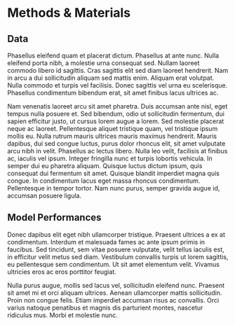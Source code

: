 # Methods & Materials

## Data

Phasellus eleifend quam et placerat dictum. Phasellus at ante nunc. Nulla eleifend porta nibh, a molestie urna consequat sed. Nullam laoreet commodo libero id sagittis. Cras sagittis elit sed diam laoreet hendrerit. Nam in arcu a dui sollicitudin aliquam sed mattis enim. Aliquam erat volutpat. Nulla commodo et turpis vel facilisis. Donec sagittis vel urna eu scelerisque. Phasellus condimentum bibendum erat, sit amet finibus lacus ultrices ac.

Nam venenatis laoreet arcu sit amet pharetra. Duis accumsan ante nisl, eget tempus nulla posuere et. Sed bibendum, odio ut sollicitudin fermentum, dui sapien efficitur justo, ut cursus lorem augue a lorem. Sed molestie placerat neque ac laoreet. Pellentesque aliquet tristique quam, vel tristique ipsum mollis eu. Nulla rutrum mauris ultrices mauris maximus hendrerit. Mauris dapibus, dui sed congue luctus, purus dolor rhoncus elit, sit amet vulputate arcu nibh in velit. Phasellus ac lectus libero. Nulla leo velit, facilisis at finibus ac, iaculis vel ipsum. Integer fringilla nunc et turpis lobortis vehicula. In semper dui eu pharetra aliquam. Quisque luctus dictum ipsum, quis consequat dui fermentum sit amet. Quisque blandit imperdiet magna quis congue. In condimentum lacus eget massa rhoncus condimentum. Pellentesque in tempor tortor. Nam nunc purus, semper gravida augue id, accumsan posuere ligula.

## Model Performances

Donec dapibus elit eget nibh ullamcorper tristique. Praesent ultrices a ex at condimentum. Interdum et malesuada fames ac ante ipsum primis in faucibus. Sed tincidunt, sem vitae posuere vulputate, velit tellus iaculis est, in efficitur velit metus sed diam. Vestibulum convallis turpis ut lorem sagittis, eu pellentesque sem condimentum. Ut sit amet elementum velit. Vivamus ultricies eros ac eros porttitor feugiat.

Nulla purus augue, mollis sed lacus vel, sollicitudin eleifend nunc. Praesent sit amet mi et orci aliquam ultrices. Aenean ullamcorper mattis sollicitudin. Proin non congue felis. Etiam imperdiet accumsan risus ac convallis. Orci varius natoque penatibus et magnis dis parturient montes, nascetur ridiculus mus. Morbi et molestie nunc.